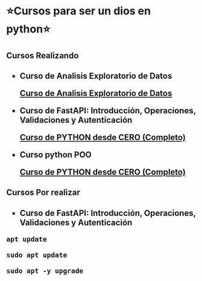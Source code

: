<h1>⭐Cursos para ser un dios en python⭐</h1>
<h2>Cursos Realizando<h2>
<ul>
    <li>
        <p>Curso de Analisis Exploratorio de Datos</p>
        <a href="https://platzi.com/cursos/analisis-exploratorio-datos/">Curso de Analisis Exploratorio de Datos</a>
    </li>
    <li>
        <p>Curso de FastAPI: Introducción, Operaciones, Validaciones y Autenticación</p>
        <a href="https://platzi.com/cursos/fastapi/">Curso de PYTHON desde CERO (Completo)</a>
    </li>
    <li>
        <p>Curso python POO</p>
        <a href="https://www.youtube.com/watch?v=nKPbfIU442g&t=1s">Curso de PYTHON desde CERO (Completo)</a>
    </li>
</ul>

<h2>Cursos Por realizar<h2>
<ul>
    <li>
        <p>Curso de FastAPI: Introducción, Operaciones, Validaciones y Autenticación</p>
    </li>
</ul>

```dash
apt update

sudo apt update

sudo apt -y upgrade
```
